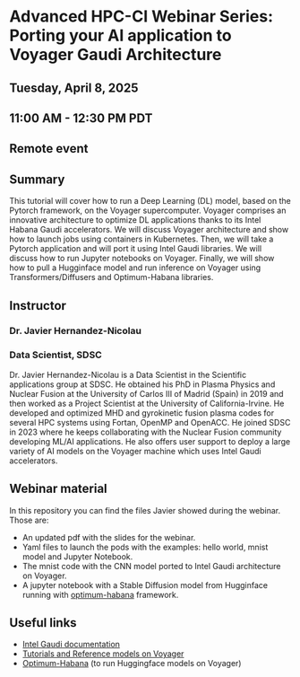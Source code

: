 # Advanced HPC-CI Webinar Series: Porting your AI application to Voyager Gaudi Architecture
## Tuesday, April 8, 2025
## 11:00 AM - 12:30 PM PDT
## Remote event

## Summary
This tutorial will cover how to run a Deep Learning (DL) model, based on the Pytorch framework, on the Voyager supercomputer. Voyager comprises an innovative architecture to optimize DL applications thanks to its Intel Habana Gaudi accelerators. We will discuss Voyager architecture and show how to launch jobs using containers in Kubernetes. Then, we will take a Pytorch application and will port it using Intel Gaudi libraries. We will discuss how to run Jupyter notebooks on Voyager. Finally, we will show how to pull a Hugginface model and run inference on Voyager using Transformers/Diffusers and Optimum-Habana libraries.

## Instructor
### Dr. Javier Hernandez-Nicolau
### Data Scientist, SDSC
Dr. Javier Hernandez-Nicolau is a Data Scientist in the Scientific applications group at SDSC. He obtained his PhD in Plasma Physics and Nuclear Fusion at the University of Carlos III of Madrid (Spain) in 2019 and then worked as a Project Scientist at the University of California-Irvine. He developed and optimized MHD and gyrokinetic fusion plasma codes for several HPC systems using Fortan, OpenMP and OpenACC. He joined SDSC in 2023 where he keeps collaborating with the Nuclear Fusion community developing ML/AI applications. He also offers user support to deploy a large variety of AI models on the Voyager machine which uses Intel Gaudi accelerators.

## Webinar material
In this repository you can find the files Javier showed during the webinar. Those are:
- An updated pdf with the slides for the webinar.
- Yaml files to launch the pods with the examples: hello world, mnist model and Jupyter Notebook.
- The mnist code with the CNN model ported to Intel Gaudi architecture on Voyager.
- A jupyter notebook with a Stable Diffusion model from Hugginface running with [optimum-habana](https://github.com/huggingface/optimum-habana) framework.

## Useful links
- [Intel Gaudi documentation](https://docs.habana.ai/en/latest/)
- [Tutorials and Reference models on Voyager](https://github.com/javierhndev/Voyager-Reference-Models)
- [Optimum-Habana](https://github.com/huggingface/optimum-habana) (to run Huggingface models on Voyager)

